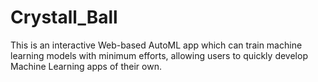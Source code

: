 # Crystall_Ball

This is an interactive Web-based AutoML app which can train machine learning models with minimum efforts, allowing users to quickly develop Machine Learning apps of their own.
